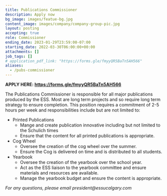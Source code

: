 ```yaml
---
title: Publications Commissioner
description: Apply now
bg_image: images/featue-bg.jpg
content_image: images/company/company-group-pic.jpg
layout: posting
accepting: true
role: Commissioner
ending_date: 2023-01-29T23:59:00-07:00
starting_date: 2022-03-30T06:00:00+00:00
attachments: []
job_tags: []
# application_pdf_link: "https://forms.gle/fmyyQR5BaTn5AH566"
aliases:
  - /pubs-commissioner
---
```


**APPLY HERE: https://forms.gle/fmyyQR5BaTn5AH566**

The Publications Commissioner is responsible for all major publications produced by the ESS. Most are long term projects and so require long term strategy to ensure completion. This position requires a commitment of 2-5 hours per week and responsibilities include but are not limited to:

- Printed Publications
  - Mange and create publication innovative including but not limited to the Schulich times
  - Ensure that the content for all printed publications is appropriate.
- Cog Wheel
  - Oversee the creation of the cog wheel over the summer.
  - Ensure the Cog is delivered on time and is distributed to all students.
- Yearbook
  - Oversee the creation of the yearbook over the school year.
  - Act as the ESS liaison to the yearbook committee and ensure materials and resources are available.
  - Manage the yearbook budget and ensure the content is appropriate.

_For any questions, please email president@essucalgary.com_
